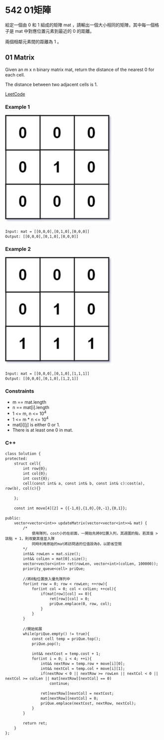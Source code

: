 # 542 01矩陣

給定一個由 0 和 1 組成的矩陣 mat ，請輸出一個大小相同的矩陣，其中每一個格子是 mat 中對應位置元素到最近的 0 的距離。

兩個相鄰元素間的距離為 1 。


##  01 Matrix

Given an m x n binary matrix mat, return the distance of the nearest 0 for each cell.

The distance between two adjacent cells is 1.


[LeetCode](https://leetcode.cn/problems/01-matrix/)


### Example 1

<img src="img/542_1.jpg" width = "350"/>

```
Input: mat = [[0,0,0],[0,1,0],[0,0,0]]
Output: [[0,0,0],[0,1,0],[0,0,0]]
```

### Example 2

<img src="img/542_2.jpg" width = "350"/>

```
Input: mat = [[0,0,0],[0,1,0],[1,1,1]]
Output: [[0,0,0],[0,1,0],[1,2,1]]
```


### Constraints

* m == mat.length
* n == mat[i].length
* 1 <= m, n <= 10<sup>4</sup>
* 1 <= m * n <= 10<sup>4</sup>
* mat[i][j] is either 0 or 1.
* There is at least one 0 in mat.

### C++ 
```
class Solution {
protected:
    struct cell{
        int row{0};
        int col{0};
        int cost{0};
        cell(const int& a, const int& b, const int& c):cost(a), row(b), col(c){}
        
    };

    const int move[4][2] = {{-1,0},{1,0},{0,-1},{0,1}};

public:
    vector<vector<int>> updateMatrix(vector<vector<int>>& mat) {
        /*
            使用隊列，cost小的在前面，一開始先將0位置入列，其週圍的點，若其值 > 該點 + 1，則改變其值並入隊
            同時利用原始的mat將訪問過的位值設為0，以節省空間
        */
        int&& rowLen = mat.size();
        int&& colLen = mat[0].size();
        vector<vector<int>> ret(rowLen, vector<int>(colLen, 100000));
        priority_queue<cell> priQue;

        //將0點位置放入優先隊列中
        for(int row = 0; row < rowLen; ++row){
            for(int col = 0; col < colLen; ++col){
                if(mat[row][col] == 0){
                    ret[row][col] = 0;
                    priQue.emplace(0, row, col);
                }
            }
        }

        //開始拓展
        while(priQue.empty() != true){
            const cell temp = priQue.top();
            priQue.pop();

            int&& nextCost = temp.cost + 1;
            for(int i = 0; i < 4; ++i){
                int&& nextRow = temp.row + move[i][0];
                int&& nextCol = temp.col + move[i][1];
                if(nextRow < 0 || nextRow >= rowLen || nextCol < 0 || nextCol >= colLen || mat[nextRow][nextCol] == 0)
                    continue;
                
                ret[nextRow][nextCol] = nextCost;
                mat[nextRow][nextCol] = 0;
                priQue.emplace(nextCost, nextRow, nextCol);                
            }
        }

        return ret;
    }
};
```
